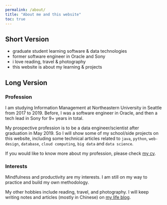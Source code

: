 ```yaml
---
permalink: /about/
title: "About me and this website"
toc: true
---
```


## Short Version

- graduate student learning software & data technologies
- former software engineer in Oracle and Sony
- i love reading, travel & photography
- this website is about my learning & projects

## Long Version
### Profession
I am studying Information Management at Northeastern University in Seattle from 2017 to 2019. Before, I was a software engineer in Oracle, and then a tech lead in Sony for 9+ years in total.

My prospective profession is to be a data engineer/scientist after graduation in May 2019. So I will show some of my school/side projects on this website, including some technical articles related to `java`, `python`, `web-design`, `database`, `cloud computing`, `big data` and `data science`.

If you would like to know more about my profession, please check [my cv](https://www.linkedin.com/in/binshi/).

### Interests
Mindfulness and productivity are my interests. I am still on my way to practice and build my own methodology.

My other hobbies include reading, travel, and photography. I will keep writing notes and articles (mostly in Chinese) on [my life blog](http://shibin.info).
